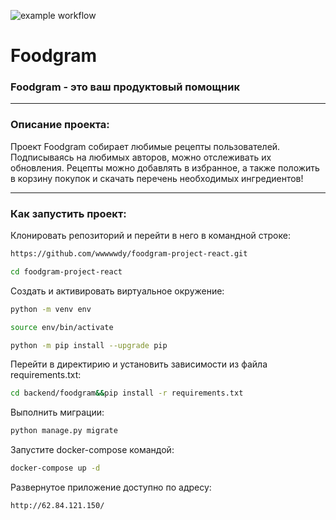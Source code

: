 ![example workflow](https://github.com/wwwwwdy/foodgram-project-react/actions/workflows/.github/workflows/foodgram_workflow.yml/badge.svg)

# Foodgram
### Foodgram - это ваш продуктовый помощник
***
### Описание проекта:

Проект Foodgram собирает любимые рецепты пользователей. 
Подписываясь на любимых авторов, можно отслеживать их обновления.
Рецепты можно добавлять в избранное, а также положить в корзину покупок и скачать перечень необходимых ингредиентов!
***
### Как запустить проект:

Клонировать репозиторий и перейти в него в командной строке:

```bash
https://github.com/wwwwwdy/foodgram-project-react.git
```

```bash
cd foodgram-project-react
```

Cоздать и активировать виртуальное окружение:

```bash
python -m venv env
```

```bash
source env/bin/activate
```

```bash
python -m pip install --upgrade pip
```

Перейти в директирию и установить зависимости из файла requirements.txt:

```bash
cd backend/foodgram&&pip install -r requirements.txt
```

Выполнить миграции:

```bash
python manage.py migrate
```

Запустите docker-compose командой:
```bash
docker-compose up -d
```
Развернутое приложение доступно по адресу:
```
http://62.84.121.150/
```

